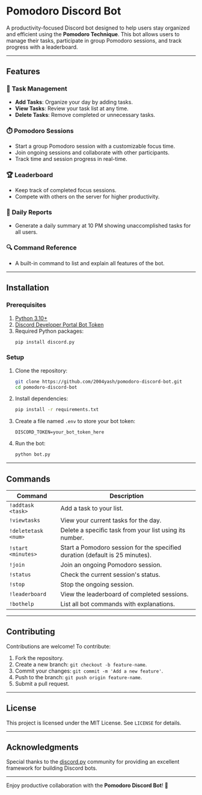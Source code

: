 # Pomodoro Discord Bot

A productivity-focused Discord bot designed to help users stay organized and efficient using the **Pomodoro Technique**. This bot allows users to manage their tasks, participate in group Pomodoro sessions, and track progress with a leaderboard.

---

## Features

### 🎯 **Task Management**
- **Add Tasks**: Organize your day by adding tasks.
- **View Tasks**: Review your task list at any time.
- **Delete Tasks**: Remove completed or unnecessary tasks.

### ⏱️ **Pomodoro Sessions**
- Start a group Pomodoro session with a customizable focus time.
- Join ongoing sessions and collaborate with other participants.
- Track time and session progress in real-time.

### 🏆 **Leaderboard**
- Keep track of completed focus sessions.
- Compete with others on the server for higher productivity.

### 📝 **Daily Reports**
- Generate a daily summary at 10 PM showing unaccomplished tasks for all users.

### 🔍 **Command Reference**
- A built-in command to list and explain all features of the bot.

---

## Installation

### Prerequisites
1. [Python 3.10+](https://www.python.org/downloads/)
2. [Discord Developer Portal Bot Token](https://discord.com/developers/applications)
3. Required Python packages:
   ```bash
   pip install discord.py
   ```

### Setup
1. Clone the repository:
   ```bash
   git clone https://github.com/2004yash/pomodoro-discord-bot.git
   cd pomodoro-discord-bot
   ```
2. Install dependencies:
   ```bash
   pip install -r requirements.txt
   ```
3. Create a file named `.env` to store your bot token:
   ```
   DISCORD_TOKEN=your_bot_token_here
   ```
4. Run the bot:
   ```bash
   python bot.py
   ```

---

## Commands

| Command             | Description                                                                 |
|---------------------|-----------------------------------------------------------------------------|
| `!addtask <task>`   | Add a task to your list.                                                    |
| `!viewtasks`        | View your current tasks for the day.                                        |
| `!deletetask <num>` | Delete a specific task from your list using its number.                     |
| `!start <minutes>`  | Start a Pomodoro session for the specified duration (default is 25 minutes).|
| `!join`             | Join an ongoing Pomodoro session.                                           |
| `!status`           | Check the current session's status.                                         |
| `!stop`             | Stop the ongoing session.                                                  |
| `!leaderboard`      | View the leaderboard of completed sessions.                                |
| `!bothelp`          | List all bot commands with explanations.                                   |

---

## Contributing
Contributions are welcome! To contribute:
1. Fork the repository.
2. Create a new branch: `git checkout -b feature-name`.
3. Commit your changes: `git commit -m 'Add a new feature'`.
4. Push to the branch: `git push origin feature-name`.
5. Submit a pull request.

---

## License
This project is licensed under the MIT License. See `LICENSE` for details.

---

## Acknowledgments
Special thanks to the [discord.py](https://discordpy.readthedocs.io/) community for providing an excellent framework for building Discord bots.

---

Enjoy productive collaboration with the **Pomodoro Discord Bot**! 🎉

